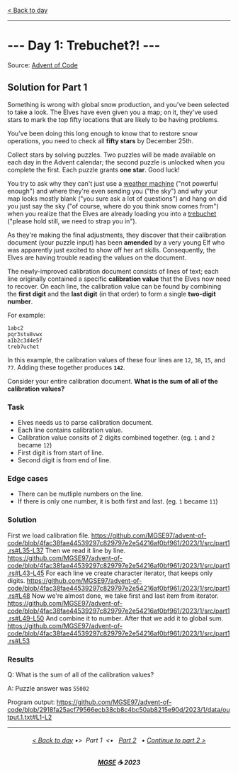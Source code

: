 [< Back to day](../README.md)

---

# --- Day 1: Trebuchet?! ---

Source: [Advent of Code](https://adventofcode.com/2023/day/1)

## Solution for Part 1

Something is wrong with global snow production, and you've been selected to take a look. The Elves have even given you a map; on it, they've used stars to mark the top fifty locations that are likely to be having problems.

You've been doing this long enough to know that to restore snow operations, you need to check all **fifty stars** by December 25th.

Collect stars by solving puzzles. Two puzzles will be made available on each day in the Advent calendar; the second puzzle is unlocked when you complete the first. Each puzzle grants **one star**. Good luck!

You try to ask why they can't just use a [weather machine](https://adventofcode.com/2015/day/1) ("not powerful enough") and where they're even sending you ("the sky") and why your map looks mostly blank ("you sure ask a lot of questions") and hang on did you just say the sky ("of course, where do you think snow comes from") when you realize that the Elves are already loading you into a [trebuchet](https://en.wikipedia.org/wiki/Trebuchet) ("please hold still, we need to strap you in").

As they're making the final adjustments, they discover that their calibration document (your puzzle input) has been **amended** by a very young Elf who was apparently just excited to show off her art skills. Consequently, the Elves are having trouble reading the values on the document.

The newly-improved calibration document consists of lines of text; each line originally contained a specific **calibration value** that the Elves now need to recover. On each line, the calibration value can be found by combining the **first digit** and the **last digit** (in that order) to form a single **two-digit number**.

For example:

```text
1abc2
pqr3stu8vwx
a1b2c3d4e5f
treb7uchet
```

In this example, the calibration values of these four lines are `12`, `38`, `15`, and `77`. Adding these together produces **`142`**.

Consider your entire calibration document. **What is the sum of all of the calibration values?**

### Task

- Elves needs us to parse calibration document.
- Each line contains calibration value.
- Calibration value consits of 2 digits combined together. (eg. `1` and `2` became `12`)
- First digit is from start of line.
- Second digit is from end of line.

### Edge cases

- There can be mutliple numbers on the line.
- If there is only one number, it is both first and last. (eg. `1` became `11`)

### Solution

First we load calibration file.
https://github.com/MGSE97/advent-of-code/blob/4fac38fae44539297c829797e2e54216af0bf961/2023/1/src/part1.rs#L35-L37
Then we read it line by line.
https://github.com/MGSE97/advent-of-code/blob/4fac38fae44539297c829797e2e54216af0bf961/2023/1/src/part1.rs#L43-L45
For each line ve create character iterator, that keeps only digits.
https://github.com/MGSE97/advent-of-code/blob/4fac38fae44539297c829797e2e54216af0bf961/2023/1/src/part1.rs#L48
Now we're almost done, we take first and last item from iterator.
https://github.com/MGSE97/advent-of-code/blob/4fac38fae44539297c829797e2e54216af0bf961/2023/1/src/part1.rs#L49-L50
And combine it to number. After that we add it to global sum.
https://github.com/MGSE97/advent-of-code/blob/4fac38fae44539297c829797e2e54216af0bf961/2023/1/src/part1.rs#L53

### Results

Q: What is the sum of all of the calibration values?

A: Puzzle answer was `55002`

Program output:
<https://github.com/MGSE97/advent-of-code/blob/2918fa25acf79566ecb38cb8c4bc50ab8215e90d/2023/1/data/output.1.txt#L1-L2>

---

<h6 align="center">

[< Back to day](../README.md)
•>&nbsp; Part 1 &nbsp;<•
&nbsp; [Part 2](../Solution.2.md) &nbsp; •
[Continue to part 2 >](../Solution.2.md)

</h6>

<h6 align="center">

<b><a href="https://github.com/MGSE97" target="_blank">MGSE</a> ☕ 2023</b>

</h6>
